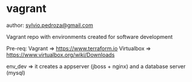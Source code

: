 # vagrant
author: sylvio.pedroza@gmail.com

Vagrant repo with environments created for software development

Pre-req:
Vagrant => https://www.terraform.io
Virtualbox =>  https://www.virtualbox.org/wiki/Downloads

env_dev => it creates a appserver (jboss + nginx) and a database server (mysql)

